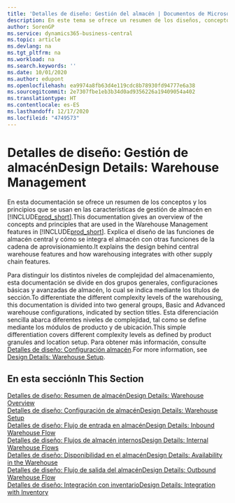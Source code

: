 ```yaml
---
title: 'Detalles de diseño: Gestión del almacén | Documentos de Microsoft'
description: En este tema se ofrece un resumen de los diseños, conceptos y principios que están detrás de las características de gestión de almacén en Business Central.
author: SorenGP
ms.service: dynamics365-business-central
ms.topic: article
ms.devlang: na
ms.tgt_pltfrm: na
ms.workload: na
ms.search.keywords: ''
ms.date: 10/01/2020
ms.author: edupont
ms.openlocfilehash: ea9974a8fb63d4e119cdc8b78930fd94777e6a38
ms.sourcegitcommit: 2e7307fbe1eb3b34d0ad9356226a19409054a402
ms.translationtype: HT
ms.contentlocale: es-ES
ms.lasthandoff: 12/17/2020
ms.locfileid: "4749573"
---
```

# <a name="design-details-warehouse-management"></a><span data-ttu-id="575b4-103">Detalles de diseño: Gestión de almacén</span><span class="sxs-lookup"><span data-stu-id="575b4-103">Design Details: Warehouse Management</span></span>
<span data-ttu-id="575b4-104">En esta documentación se ofrece un resumen de los conceptos y los principios que se usan en las características de gestión de almacén en [!INCLUDE[prod_short](includes/prod_short.md)].</span><span class="sxs-lookup"><span data-stu-id="575b4-104">This documentation gives an overview of the concepts and principles that are used in the Warehouse Management features in [!INCLUDE[prod_short](includes/prod_short.md)].</span></span> <span data-ttu-id="575b4-105">Explica el diseño de las funciones de almacén central y cómo se integra el almacén con otras funciones de la cadena de aprovisionamiento.</span><span class="sxs-lookup"><span data-stu-id="575b4-105">It explains the design behind central warehouse features and how warehousing integrates with other supply chain features.</span></span>  

<span data-ttu-id="575b4-106">Para distinguir los distintos niveles de complejidad del almacenamiento, esta documentación se divide en dos grupos generales, configuraciones básicas y avanzadas de almacén, lo cual se indica mediante los títulos de sección.</span><span class="sxs-lookup"><span data-stu-id="575b4-106">To differentiate the different complexity levels of the warehousing, this documentation is divided into two general groups, Basic and Advanced warehouse configurations, indicated by section titles.</span></span> <span data-ttu-id="575b4-107">Esta diferenciación sencilla abarca diferentes niveles de complejidad, tal como se define mediante los módulos de producto y de ubicación.</span><span class="sxs-lookup"><span data-stu-id="575b4-107">This simple differentiation covers different complexity levels as defined by product granules and location setup.</span></span> <span data-ttu-id="575b4-108">Para obtener más información, consulte [Detalles de diseño: Configuración almacén](design-details-warehouse-setup.md).</span><span class="sxs-lookup"><span data-stu-id="575b4-108">For more information, see [Design Details: Warehouse Setup](design-details-warehouse-setup.md).</span></span>  

## <a name="in-this-section"></a><span data-ttu-id="575b4-109">En esta sección</span><span class="sxs-lookup"><span data-stu-id="575b4-109">In This Section</span></span>  
[<span data-ttu-id="575b4-110">Detalles de diseño: Resumen de almacén</span><span class="sxs-lookup"><span data-stu-id="575b4-110">Design Details: Warehouse Overview</span></span>](design-details-warehouse-overview.md)  
[<span data-ttu-id="575b4-111">Detalles de diseño: Configuración de almacén</span><span class="sxs-lookup"><span data-stu-id="575b4-111">Design Details: Warehouse Setup</span></span>](design-details-warehouse-setup.md)  
[<span data-ttu-id="575b4-112">Detalles de diseño: Flujo de entrada en almacén</span><span class="sxs-lookup"><span data-stu-id="575b4-112">Design Details: Inbound Warehouse Flow</span></span>](design-details-inbound-warehouse-flow.md)  
[<span data-ttu-id="575b4-113">Detalles de diseño: Flujos de almacén internos</span><span class="sxs-lookup"><span data-stu-id="575b4-113">Design Details: Internal Warehouse Flows</span></span>](design-details-internal-warehouse-flows.md)  
[<span data-ttu-id="575b4-114">Detalles de diseño: Disponibilidad en el almacén</span><span class="sxs-lookup"><span data-stu-id="575b4-114">Design Details: Availability in the Warehouse</span></span>](design-details-availability-in-the-warehouse.md)  
[<span data-ttu-id="575b4-115">Detalles de diseño: Flujo de salida del almacén</span><span class="sxs-lookup"><span data-stu-id="575b4-115">Design Details: Outbound Warehouse Flow</span></span>](design-details-outbound-warehouse-flow.md)  
[<span data-ttu-id="575b4-116">Detalles de diseño: Integración con inventario</span><span class="sxs-lookup"><span data-stu-id="575b4-116">Design Details: Integration with Inventory</span></span>](design-details-integration-with-inventory.md)
